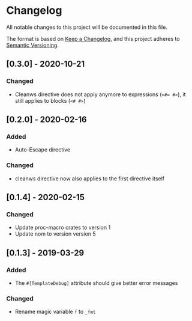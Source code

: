 # Changelog
All notable changes to this project will be documented in this file.

The format is based on [Keep a Changelog](https://keepachangelog.com/en/1.0.0/),
and this project adheres to [Semantic Versioning](https://semver.org/spec/v2.0.0.html).

## [0.3.0] - 2020-10-21
### Changed
- Cleanws directive does not apply anymore to expressions (`<#= #>`), it still applies to blocks (`<# #>`)

## [0.2.0] - 2020-02-16
### Added
- Auto-Escape directive

### Changed
- cleanws directive now also applies to the first directive itself

## [0.1.4] - 2020-02-15
### Changed
- Update proc-macro crates to version 1
- Update nom to version version 5

## [0.1.3] - 2019-03-29
### Added
- The `#[TemplateDebug]` attribute should give better error messages

### Changed
- Rename magic variable `f` to `_fmt`
